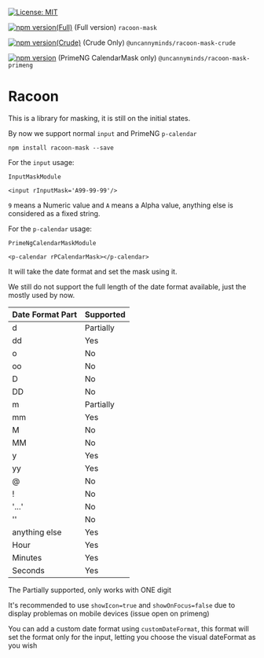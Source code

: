 [![License: MIT](https://img.shields.io/badge/License-MIT-yellow.svg)](https://opensource.org/licenses/MIT)

[![npm version(Full)](https://badge.fury.io/js/racoon-mask.svg)](https://badge.fury.io/js/racoon-mask) (Full version) `racoon-mask`

[![npm version(Crude)](https://badge.fury.io/js/%40uncannyminds%2Fracoon-mask-crude.svg)](https://badge.fury.io/js/%40uncannyminds%2Fracoon-mask-crude) (Crude Only) `@uncannyminds/racoon-mask-crude`

[![npm version](https://badge.fury.io/js/%40uncannyminds%2Fracoon-mask-primeng.svg)](https://badge.fury.io/js/%40uncannyminds%2Fracoon-mask-primeng) (PrimeNG CalendarMask only) `@uncannyminds/racoon-mask-primeng`

# Racoon

This is a library for masking, it is still on the initial states.

By now we support normal `input` and PrimeNG `p-calendar`

`npm install racoon-mask --save`

For the `input` usage:

`InputMaskModule`

`<input rInputMask='A99-99-99'/>`

`9` means a Numeric value and `A` means a Alpha value, anything else is considered as a fixed string.


For the `p-calendar` usage:

`PrimeNgCalendarMaskModule`

`<p-calendar rPCalendarMask></p-calendar>`

It will take the date format and set the mask using it.

We still do not support the full length of the date format available, just the mostly used by now.

| Date Format Part | Supported |
| :--------------- | :-------- | 
|d                 | Partially |
|dd                | Yes       |
|o                 | No        |
|oo                | No        |
|D                 | No        |
|DD                | No        |
|m                 | Partially |
|mm                | Yes       |
|M                 | No        |
|MM                | No        |
|y                 | Yes       |
|yy                | Yes       |
|@                 | No        |
|!                 | No        |
|'...'             | No        |
|''                | No        |
|anything else     | Yes       | 
|Hour              | Yes       |
|Minutes           | Yes       |
|Seconds           | Yes       |

The Partially supported, only works with ONE digit

It's recommended to use `showIcon=true` and `showOnFocus=false` due to display problemas on mobile devices (issue open on primeng)

You can add a custom date format using `customDateFormat`, this format will set the format only for the input, letting you choose the visual dateFormat as you wish


